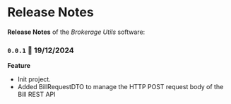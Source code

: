 # Release Notes

**Release Notes** of the *Brokerage Utils* software:

### <code>0.0.1</code> :calendar: 19/12/2024
**Feature**
* Init project.
* Added BillRequestDTO to manage the HTTP POST request body of the Bill REST API

